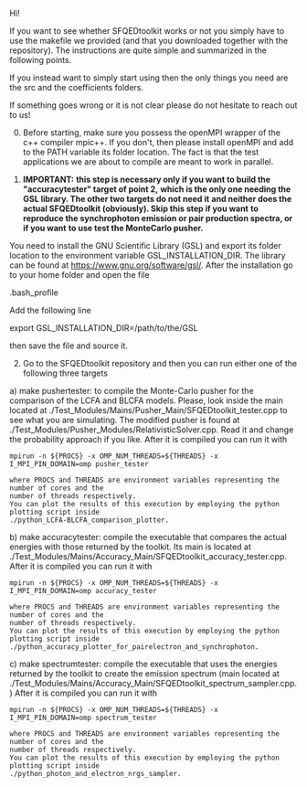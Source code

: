 Hi!

If you want to see whether SFQEDtoolkit works or not you simply have to use
the makefile we provided (and that you downloaded together with the repository).
The instructions are quite simple and summarized in the following points.

If you instead want to simply start using then the only things you need are the 
src and the coefficients folders.

If something goes wrong or it is not clear please do not hesitate to reach out to us!

0. Before starting, make sure you possess the openMPI wrapper of the c++ compiler
mpic++. If you don't, then please install openMPI and add to the PATH variable its
folder location. The fact is that the test applications we are about to compile
are meant to work in parallel.

1. **IMPORTANT:**
**this step is necessary only if you want to build the "accuracytester" target of point 2,**
**which is the only one needing the GSL library. The other two targets do not need it**
**and neither does the actual SFQEDtoolkit (obviously). Skip this step if you want**
**to reproduce the synchrophoton emission or pair production spectra, or if you want**
**to use test the MonteCarlo pusher.**

You need to install the GNU Scientific Library (GSL) and export its folder
location to the environment variable GSL_INSTALLATION_DIR. The library can be found
at https://www.gnu.org/software/gsl/. After the installation go to your home folder and
open the file

.bash_profile

Add the following line

export GSL_INSTALLATION_DIR=/path/to/the/GSL

then save the file and source it.

2. Go to the SFQEDtoolkit repository and then you can run either one of the following
three targets

a) make pushertester: to compile the Monte-Carlo pusher for the comparison of the LCFA and BLCFA models. 
    Please, look inside the main located
    at ./Test_Modules/Mains/Pusher_Main/SFQEDtoolkit_tester.cpp to see what you are simulating.
    The modified pusher is found at ./Test_Modules/Pusher_Modules/RelativisticSolver.cpp.
    Read it and change the probability approach if you like.
    After it is compiled you can run it with

    mpirun -n ${PROCS} -x OMP_NUM_THREADS=${THREADS} -x I_MPI_PIN_DOMAIN=omp pusher_tester

    where PROCS and THREADS are environment variables representing the number of cores and the
    number of threads respectively.
    You can plot the results of this execution by employing the python plotting script inside 
    ./python_LCFA-BLCFA_comparison_plotter.
    

b) make accuracytester: compile the executable that compares the actual energies with those
    returned by the toolkit. Its main is located at ./Test_Modules/Mains/Accuracy_Main/SFQEDtoolkit_accuracy_tester.cpp.
    After it is compiled you can run it with

    mpirun -n ${PROCS} -x OMP_NUM_THREADS=${THREADS} -x I_MPI_PIN_DOMAIN=omp accuracy_tester

    where PROCS and THREADS are environment variables representing the number of cores and the
    number of threads respectively.
    You can plot the results of this execution by employing the python plotting script inside 
    ./python_accuracy_plotter_for_pairelectron_and_synchrophoton.

c) make spectrumtester: compile the executable that uses the energies returned by the toolkit
    to create the emission spectrum (main located at ./Test_Modules/Mains/Accuracy_Main/SFQEDtoolkit_spectrum_sampler.cpp.)
    After it is compiled you can run it with

    mpirun -n ${PROCS} -x OMP_NUM_THREADS=${THREADS} -x I_MPI_PIN_DOMAIN=omp spectrum_tester

    where PROCS and THREADS are environment variables representing the number of cores and the
    number of threads respectively.
    You can plot the results of this execution by employing the python plotting script inside 
    ./python_photon_and_electron_nrgs_sampler.



